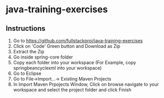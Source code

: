 # java-training-exercises
## Instructions
1. Go to https://github.com/fullstackproj/java-training-exercises
2. Click on 'Code' Green button and Download as Zip
3. Extract the Zip
4. Go inside spring-core folder
5. Copy each folder into your workspace (For Example, copy springbeancyclexml into your workspace)
6. Go to Eclipse
7. Go to File->Import...-> Existing Maven Projects
8. In Import Maven Prpojects Window, Click on browse navigate to your workspace and select the project folder and click Finish 
